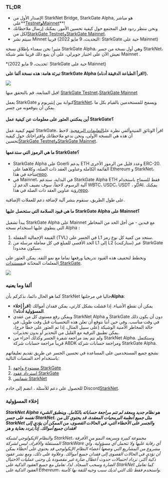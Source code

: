### TL;DR

* الإصدار الأول من StarkNet Bridge, StarkGate Alpha, هو مباشر على**[Testnet](https://goerli.starkgate.starknet.io/)**و**[Mainnet](https://starkgate.starknet.io/)**!
* ونحن ننتظر ردود فعل المجتمع حول كيفية تحسين الأمور. يمكنك إرسال ملاحظاتك لكل من[StarkGate Testnet](https://forms.reform.app/starkware/StarkGate_Feedback/yhyalh)و[StarkGate Mainnet](https://forms.reform.app/TeRuSp/StarkGate-Feedback-Mainnet/bcoscx).
* سيتم نشر Minnet قريبا (التحديث، 9 مايو 2022: StarkGate حية على Mainnet)

مثير! نحن سعداء بإطلاق نسخة StarkGate Alpha، وهي أول نسخة من جسر StarkNet، تعيش الآن على اختبار جويرلي، على أن يتبع ذلك قريبا نشر شبكة Mainnet .

\*(تحديث، 9 مايو 2022: StarkGate حية على Mainnet)

**تبرئة هامة: هذه نسخة ألفا على StarkGate Alpha (اقرأ الطباعة الدقيقة أدناه!).**

![](/assets/starkgate_01.png)

قبل المتابعة، قم بالتحقق منها! [StarkGate Testnet](https://goerli.starkgate.starknet.io/)،[StarkGate Mainnet](https://starkgate.starknet.io/)

يعمل StarkGate كبوابة بين إيثيريوم و[StarkNet](https://starknet.io/)، ويسمح للمستخدمين بالقيام بكل ما يمكن أن يتوقعونه من جسر.

#### **أين يمكنني العثور على معلومات عن كيفية عمل StarkGate؟**

لفهم كيفية عمل StarkGate، اقرأ الوثائق الفنية[](https://docs.starknet.io/docs/L1%3C%3EL2%20Communication/token-bridge)وألقي نظرة على[التعليمات البرمجية](https://github.com/starkware-libs/starkgate-contracts/tree/main/src/starkware/starknet/apps/starkgate). لاحظ أن هذه هي النسخة الأولى، ونحن ندعو ملاحظاتك واقتراحاتك حول كيفية تحسين[StarkGate Testnet](https://forms.reform.app/starkware/StarkGate_Feedback/yhyalh)و[StarkGate Mainnet](https://forms.reform.app/TeRuSp/StarkGate-Feedback-Mainnet/bcoscx).

#### **ما هي الرموز التي ستدعمها StarkGate؟**

* StarkGate Alpha على Goerli يدعم ETH وعدد قليل من الرموز الأخرى ERC-20. القائمة الكاملة وعناوين العقد ذات الصلة، وكلاهما على Ethereum و StarkNet، متاحة في هذا[repo](https://github.com/starkware-libs/starknet-addresses).
* في Mainnet، في البداية، ستدعم StarkGate Alpha ETH فقط للسماح باستخدام آلية الرسوم. لاحقاً، سوف نضيف الدعم ل WBTC، USDC، USDT ، وDAI. يمكنك رؤية عناوين العقد ذات الصلة في هذا[repo](https://github.com/starkware-libs/starknet-addresses/blob/master/bridged_tokens/mainnet.json).

على طول الطريق، سنقوم بنشر آلية لإضافة دعم للعملات الإضافية.

#### **ما هي قيود السلامة التي ستحصل عليها StarkGate Alpha على Mainnet؟**

يبدأ تشغيل StarkGate Alpha على Mainnet مع قيدين - من أجل الحد من المخاطر التي ينطوي عليها استخدام نسخة Alpha :

1. القيمة الإجمالية المقفلة (TVL) في الجسر على L1 ستحد من كمية كل نوع رمز.
2. الحد الأقصى للمبلغ في كل معاملة مرسلة من L1 إلى L2 (ستاركنت) عبر StarkGate سيكون محدودا.

ونخطط لتخفيف هذه القيود تدريجيا ورفعها تماما مع نمو الثقة. يمكن العثور على المعلمات المحدّثة في[مستندات StarkGate](https://docs.starknet.io/docs/L1%3C%3EL2%20Communication/token-bridge).

![](/assets/starkgate_02.png)

### ألفا وما يعنيه

كما هو الحال دائما، نذكركم بأن StarkNet حاليا في مرحلتها**Alpha**:

* يمكن أن تقطع الأشياء. إذا فشلت بشكل كارثي، يمكن فقدان أموالك (**اقرأ إخلاء المسؤولية أدناه**!).
* ويمكن رفع مستوى كل من عقدي StarkNet Alpha و StarkGate دون أن يكون ذلك في وقت مناسب. وفي حين أننا نتوقع أن تعلن هذه التحسينات قبل وقت طويل، في حالة المخاطر الأمنية الوشيكة (على سبيل المثال، إذا تم العثور على خطأ حرج)، يمكن تطبيق الترقية مع القليل من التحذير أو بدون تحذيرات.
* ولم تتم بعد مراجعة شفرة الجسر وكذلك أجزاء من StarkNet Alpha. وستكتمل قريباً مراجعة حسابات شركة ABDK ومراجعة حسابات شركة StarkGate Alpha.

نشجع جميع المستخدمين على المساعدة في تحسين الجسر عن طريق تقديم تعليقاتهم باستخدام أحد المنصات التالية:

1. [مستودع واجهة StarkGate](https://github.com/starkware-libs/starkgate-frontend)
2. [استرداد عقود StarkGate](https://github.com/starkware-libs/starkgate-contracts/tree/main/src/starkware/starknet/apps/starkgate)
3. [شمانس StarkNet](http://community.starknet.io/)

للحصول على دعم للأسئلة ، انضم إلى خادم Discord[StarkNet](https://discord.gg/uJ9HZTUk2Y).

### إخلاء المسؤولية

***StarkNet Alpha هو نظام جديد ومعقد لم تتم مراجعة حساباته بالكامل. وينطبق الشيء نفسه على جسر StarkNet. مثل جميع أنظمة البرمجيات المعقدة، قد يحتوي كل من StarkNet والجسر على الأخطاء التي، في الحالات القصوى، من الممكن أن يؤدي إلى فقدان جميع أموالك. إذاً,***تردد بعناية و هز!******

*والنظام الإيكولوجي لشبكة StarkNet، مجموعة كبيرة وسريعة النمو من الأفرقة المستقلة والأفراد، ليس لشركة StarkWare أي رقابة عليها ولا تتحمل أي مسؤولية. وأي مشروع من المشاريع التي وضعها أعضاء النظام الإيكولوجي قد يحتوي على أخطاء يمكن أن تؤدي في الحالات القصوى إلى فقدان جميع أموالك. وعلاوة على ذلك، ومع نشر عقود ذكية أكثر، تزداد احتمالات حدوث أعطال ضارة غير مقصودة بل وحتى عمليات الاحتيال الضارة وسحب السجاد. لذا، تعامل مع جميع العقود الذكية على StarkNet كما تعامل العقود الذكية على Ethereum، واستخدم فقط تلك التي لديك سبب وجيه للثقة بها كآمنة.*